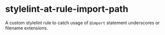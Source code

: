 # stylelint-at-rule-import-path
A custom stylelint rule to catch usage of `@import` statement underscores or filename extensions.

